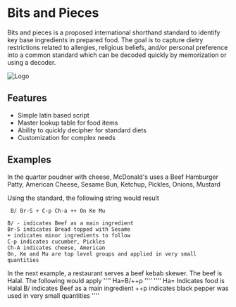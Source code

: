 
# Bits and Pieces


Bits and pieces is a proposed international shorthand  standard to identify key base ingredients in prepared food. The goal is to capture dietry restrictions related to allergies, religious beliefs, and/or personal preference into a common standard which can be decoded quickly by memorization or using a decoder.






![Logo](https://dev-to-uploads.s3.amazonaws.com/uploads/articles/th5xamgrr6se0x5ro4g6.png)


## Features

- Simple latin based script
- Master lookup table for food items
- Ability to quickly decipher for standard diets
- Customization for complex needs


## Examples

In the quarter poudner with cheese, McDonald's uses a Beef Hamburger Patty, American Cheese, Sesame Bun, Ketchup, Pickles, Onions, Mustard


Using the standard, the following string would result


```` B/ Br-S + C-p Ch-a ++ On Ke Mu````



````
B/ - indicates Beef as a main ingredient
Br-S indicates Bread topped with Sesame
+ indicates minor ingredients to follow
C-p indicates cucumber, Pickles
Ch-A indicates cheese, American
On, Ke and Mu are top level groups and applied in very small quantities
````

In the next example, a restaurant serves a beef kebab skewer. The beef is Halal. The following would apply
''''
Ha=B/++p
''''
''''
Ha= Indicates food is Halal
B/ indicates Beef as a main ingredient
++p indicates black pepper was used in very small quantities
''''
